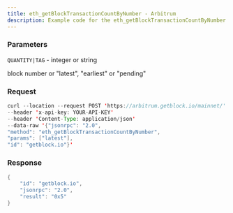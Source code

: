 ```yaml
---
title: eth_getBlockTransactionCountByNumber - Arbitrum
description: Example code for the eth_getBlockTransactionCountByNumber json-rpc method. Сomplete guide on how to use eth_getBlockTransactionCountByNumber json-rpc in GetBlock.io Web3 documentation.
---
```


### Parameters


`QUANTITY|TAG` - integer or string

block number or "latest", "earliest" or "pending"

### Request

``` java
curl --location --request POST 'https://arbitrum.getblock.io/mainnet/' 
--header 'x-api-key: YOUR-API-KEY' 
--header 'Content-Type: application/json' 
--data-raw '{"jsonrpc": "2.0",
"method": "eth_getBlockTransactionCountByNumber",
"params": ["latest"],
"id": "getblock.io"}'
```

###  Response

``` java
{
    "id": "getblock.io",
    "jsonrpc": "2.0",
    "result": "0x5"
}
```

